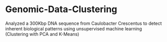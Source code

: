 # Genomic-Data-Clustering
Analyzed a 300Kbp DNA sequence from Caulobacter Crescentus to detect inherent biological patterns using unsupervised machine learning (Clustering with PCA and K-Means)
